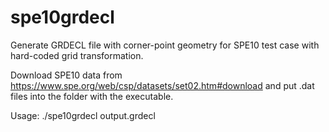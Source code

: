 # spe10grdecl

Generate GRDECL file with corner-point geometry for SPE10 test case with hard-coded grid transformation.

Download SPE10 data from https://www.spe.org/web/csp/datasets/set02.htm#download and put .dat files into the folder with the executable.

Usage: ./spe10grdecl output.grdecl
